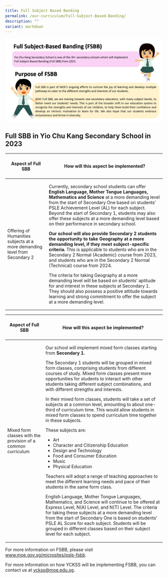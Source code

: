 ```yaml
---
title: Full Subject Based Banding
permalink: /our-curriculum/Full-Subject-Based-Banding/
description: ""
variant: markdown
---
```

![](/images/Our%20Curriculum/Full%20Subject%20Based%20Banding/F1.jpg)
<div class="yck-component">
    <h2>Full SBB in Yio Chu Kang Secondary School in 2023</h2> 
    <table class="yck-table">
        <thead>
            <tr>
                <th class="yck-th">
                    <h4 class="yck-h5">Aspect of Full SBB</h4>
                </th>
                <th class="yck-th">
                    <h4 class="yck-h5">How will this aspect be implemented?</h4>
                </th>
            </tr>
        </thead>
        <tbody>
            <tr>
                <td class="yck-td">
                   <p>Offering of Humanities subjects at a more demanding level from Secondary 2</p>
                </td>
                <td class="yck-td">
                    <p>Currently, secondary school students can offer <strong>English Language, Mother Tongue Languages, Mathematics and Science</strong> at a more demanding level from the start of Secondary One based on students’ PSLE Achievement Level (AL) for each subject. Beyond the start of Secondary 1, students may also offer these subjects at a more demanding level based on their performance in secondary school.</p>
                    <p><strong>Our school will also provide Secondary 2 students the opportunity to take Geography at a more demanding level, if they meet subject-specific criteria.</strong> This is applicable to students who are in the Secondary 2 Normal (Academic) course from 2023, and students who are in the Secondary 2 Normal (Technical) course from 2024.</p>
                    <p>The criteria for taking Geography at a more demanding level will be based on students’ aptitude for and interest in these subjects at Secondary 1. They should also possess a positive attitude towards learning and strong commitment to offer the subject at a more demanding level.</p>
                </td>
            </tr>
        </tbody>
    </table>
</div>

   <table class="yck-table">
        <thead>
            <tr>
                <th class="yck-th">
                   <h4 class="yck-h5">Aspect of Full SBB</h4>
                </th>
                <th class="yck-th">
                   <h4 class="yck-h5">How will this aspect be implemented?</h4>
                </th>
            </tr>
        </thead>
        <tbody>
            <tr>
                <td class="yck-td">Mixed form classes with the provision of a common curriculum</td>
                <td class="yck-td">
                    <p>Our school will implement mixed form classes starting from <strong>Secondary 1.</strong></p>
                    <p>The Secondary 1 students will be grouped in mixed form classes, comprising students from different courses of study. Mixed form classes present more opportunities for students to interact with other students taking different subject combinations, and with different strengths and interests.</p>
                    <p>In their mixed form classes, students will take a set of subjects at a common level, amounting to about one-third of curriculum time. This would allow students in mixed form classes to spend curriculum time together in these subjects.</p>
                    <p>These subjects are:
                    </p><ul>
                        <li>Art</li>
                        <li>Character and Citizenship Education</li>
                        <li>Design and Technology</li>
                        <li>Food and Consumer Education</li>
                        <li>Music</li>
                        <li>Physical Education</li>
                    </ul>
                    <p></p>
                    <p>Teachers will adopt a range of teaching approaches to meet the different learning needs and pace of their students in the same form class.</p>
                    <p>English Language, Mother Tongue Languages, Mathematics, and Science will continue to be offered at Express Level, N(A) Level, and N(T) Level. The criteria for taking these subjects at a more demanding level from the start of Secondary One is based on students’ PSLE AL Score for each subject. Students will be grouped in different classes based on their subject level for each subject.</p>
                </td>
            </tr>
        </tbody>
    </table>

<div class="yck-component">
<p>
    For more information on FSBB, please visit <a target="_blank" href="https://www.moe.gov.sg/microsites/psle-fsbb">www.moe.gov.sg/microsites/psle-fsbb</a>.
</p>
<p>
    For more information on how YCKSS will be implementing FSBB, you can contact us at <a href="mailto:yckss@moe.edu.sg">yckss@moe.edu.sg</a>.
</p>
	</div>
	
<style>
	
	
	
	</style>
